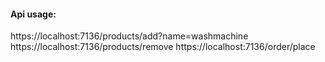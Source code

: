 ﻿#### Api usage:
https://localhost:7136/products/add?name=washmachine
https://localhost:7136/products/remove
https://localhost:7136/order/place
